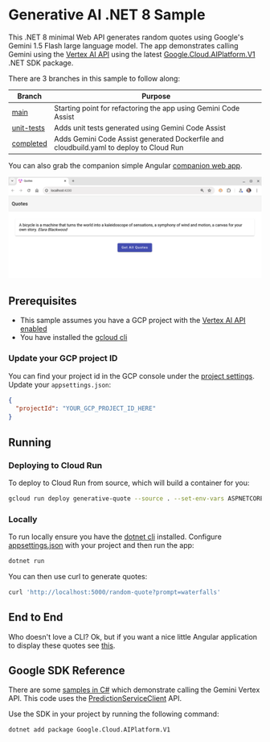 # Generative AI .NET 8 Sample

This .NET 8 minimal Web API generates random quotes using Google's Gemini 1.5 Flash large language model.  The app demonstrates calling Gemini using the [Vertex AI API](https://cloud.google.com/vertex-ai/docs/generative-ai/model-reference/gemini?_ga=2.228338718.-220341458.1702671073) using the latest [Google.Cloud.AIPlatform.V1](https://cloud.google.com/dotnet/docs/reference/Google.Cloud.AIPlatform.V1) .NET SDK package.  

There are 3 branches in this sample to follow along:

| Branch | Purpose |
|---|---|
| [main](https://github.com/jjdelorme/generative-quote) | Starting point for refactoring the app using Gemini Code Assist |
| [unit-tests](https://github.com/jjdelorme/generative-quote/tree/unit-tests) | Adds unit tests generated using Gemini Code Assist |
| [completed](https://github.com/jjdelorme/generative-quote/tree/completed) | Adds Gemini Code Assist generated Dockerfile and cloudbuild.yaml to deploy to Cloud Run |

You can also grab the companion simple Angular [companion web app](https://github.com/jjdelorme/quotes-web).

![alt text for image](assets/quotes-web.png)

## Prerequisites

* This sample assumes you have a GCP project with the [Vertex AI API enabled](https://cloud.google.com/vertex-ai/docs/start/cloud-environment#enable_vertexai_apis)
* You have installed the [gcloud cli](https://cloud.google.com/sdk/docs/install)

### Update your GCP project ID

You can find your project id in the GCP console under the [project settings](https://support.google.com/googleapi/answer/7014113?hl=en). Update your `appsettings.json`:
```json
{
  "projectId": "YOUR_GCP_PROJECT_ID_HERE"
}
```

## Running

### Deploying to Cloud Run
To deploy to Cloud Run from source, which will build a container for you:
```sh
gcloud run deploy generative-quote --source . --set-env-vars ASPNETCORE_HTTP_PORTS=8080
```

### Locally

To run locally ensure you have the [dotnet cli](https://dotnet.microsoft.com/en-us/download) installed. Configure [appsettings.json](appsettings.json) with your project and then run the app:

```sh
dotnet run
```

You can then use curl to generate quotes:

```sh
curl 'http://localhost:5000/random-quote?prompt=waterfalls'
```

## End to End

Who doesn't love a CLI? Ok, but if you want a nice little Angular application to display these quotes see [this](/assets/e2e.md).


## Google SDK Reference

There are some [samples in C#](https://cloud.google.com/vertex-ai/generative-ai/docs/multimodal/send-chat-prompts-gemini#gemini-chat-samples-csharp) which demonstrate calling the Gemini Vertex API.  This code uses the [PredictionServiceClient](https://cloud.google.com/dotnet/docs/reference/Google.Cloud.AIPlatform.V1/latest/Google.Cloud.AIPlatform.V1.PredictionServiceClient) API.  

Use the SDK in your project by running the following command:

```bash
dotnet add package Google.Cloud.AIPlatform.V1
```
